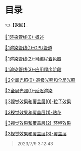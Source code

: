 # 目录  


[👈【返回】](/--目录--/游戏和渲染引擎架构/--目录--游戏和渲染引擎架构)  


[📜1渲染管线(0)-概述](/游戏和渲染引擎架构/渲染引擎/1渲染管线(0)-概述)  

[📜1渲染管线(1)-GPU管道](/游戏和渲染引擎架构/渲染引擎/1渲染管线(1)-GPU管道)  

[📜1渲染管线(2)-可编程着色器](/游戏和渲染引擎架构/渲染引擎/1渲染管线(2)-可编程着色器)  

[📜1渲染管线(3)-应用程序阶段](/游戏和渲染引擎架构/渲染引擎/1渲染管线(3)-应用程序阶段)  

[📜2全局光照(0)-高级光照和全局光照](/游戏和渲染引擎架构/渲染引擎/2全局光照(0)-高级光照和全局光照)  

[📜2全局光照(1)-延迟渲染](/游戏和渲染引擎架构/渲染引擎/2全局光照(1)-延迟渲染)  

[📜3视觉效果和覆盖层(0)-粒子效果](/游戏和渲染引擎架构/渲染引擎/3视觉效果和覆盖层(0)-粒子效果)  

[📜3视觉效果和覆盖层(1)-贴花](/游戏和渲染引擎架构/渲染引擎/3视觉效果和覆盖层(1)-贴花)  

[📜3视觉效果和覆盖层(2)-环境效果](/游戏和渲染引擎架构/渲染引擎/3视觉效果和覆盖层(2)-环境效果)  

[📜3视觉效果和覆盖层(3)-覆盖层](/游戏和渲染引擎架构/渲染引擎/3视觉效果和覆盖层(3)-覆盖层)  







> 2023/7/9 3:12:43
